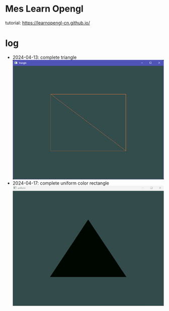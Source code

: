 # Mes Learn Opengl

tutorial: https://learnopengl-cn.github.io/

# log

- 2024-04-13: complete triangle
  ![triangle](document/triangle.png)
- 2024-04-17: complete uniform color rectangle
  ![rectangle](document/uniform.gif)
